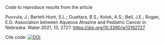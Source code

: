 Code to reproduce results from the article

Puvvula, J.; Bartelt-Hunt, S.L.; Ouattara, B.S.; Kolok, A.S.; Bell, J.E.; Rogan, E.G. Association between Aqueous Atrazine and Pediatric Cancer in Nebraska. Water 2021, 13, 2727. https://doi.org/10.3390/w13192727

Cite code: [![DOI](https://zenodo.org/badge/298379133.svg)](https://zenodo.org/badge/latestdoi/298379133)
